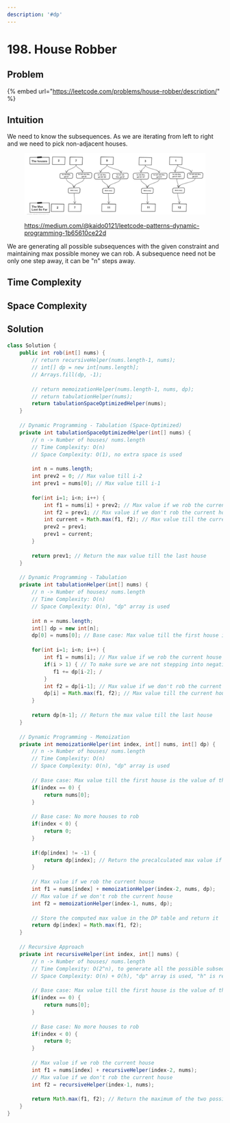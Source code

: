 ```yaml
---
description: '#dp'
---
```


# 198. House Robber

## Problem

{% embed url="https://leetcode.com/problems/house-robber/description/" %}

## Intuition

We need to know the subsequences. As we are iterating from left to right and we need to pick non-adjacent houses.&#x20;

<figure><img src="../.gitbook/assets/image (77).png" alt=""><figcaption><p><a href="https://medium.com/@kaido0121/leetcode-patterns-dynamic-programming-1b65610ce22d">https://medium.com/@kaido0121/leetcode-patterns-dynamic-programming-1b65610ce22d</a></p></figcaption></figure>

We are generating all possible subsequences with the given constraint and maintaining max possible money we can rob. A subsequence need not be only one step away, it can be "n" steps away.

## Time Complexity



## Space Complexity



## Solution

```java
class Solution {
    public int rob(int[] nums) {
        // return recursiveHelper(nums.length-1, nums);
        // int[] dp = new int[nums.length];
        // Arrays.fill(dp, -1);

        // return memoizationHelper(nums.length-1, nums, dp);
        // return tabulationHelper(nums);
        return tabulationSpaceOptimizedHelper(nums);
    }

    // Dynamic Programming - Tabulation (Space-Optimized)
    private int tabulationSpaceOptimizedHelper(int[] nums) {
        // n -> Number of houses/ nums.length
        // Time Complexity: O(n)
        // Space Complexity: O(1), no extra space is used

        int n = nums.length;
        int prev2 = 0; // Max value till i-2
        int prev1 = nums[0]; // Max value till i-1

        for(int i=1; i<n; i++) {
            int f1 = nums[i] + prev2; // Max value if we rob the current house
            int f2 = prev1; // Max value if we don't rob the current house
            int current = Math.max(f1, f2); // Max value till the current house
            prev2 = prev1;
            prev1 = current;
        }

        return prev1; // Return the max value till the last house
    }

    // Dynamic Programming - Tabulation
    private int tabulationHelper(int[] nums) {
        // n -> Number of houses/ nums.length
        // Time Complexity: O(n)
        // Space Complexity: O(n), "dp" array is used

        int n = nums.length;
        int[] dp = new int[n];
        dp[0] = nums[0]; // Base case: Max value till the first house is the value of the first house

        for(int i=1; i<n; i++) {
            int f1 = nums[i]; // Max value if we rob the current house
            if(i > 1) { // To make sure we are not stepping into negative indices
               f1 += dp[i-2]; /
            }
            int f2 = dp[i-1]; // Max value if we don't rob the current house
            dp[i] = Math.max(f1, f2); // Max value till the current house
        }

        return dp[n-1]; // Return the max value till the last house
    }

    // Dynamic Programming - Memoization
    private int memoizationHelper(int index, int[] nums, int[] dp) {
        // n -> Number of houses/ nums.length
        // Time Complexity: O(n)
        // Space Complexity: O(n), "dp" array is used

        // Base case: Max value till the first house is the value of the first house
        if(index == 0) {
            return nums[0]; 
        }

        // Base case: No more houses to rob
        if(index < 0) {
            return 0; 
        }

        if(dp[index] != -1) {
            return dp[index]; // Return the precalculated max value if already computed
        }

        // Max value if we rob the current house
        int f1 = nums[index] + memoizationHelper(index-2, nums, dp); 
        // Max value if we don't rob the current house
        int f2 = memoizationHelper(index-1, nums, dp); 
        
        // Store the computed max value in the DP table and return it
        return dp[index] = Math.max(f1, f2); 
    }

    // Recursive Approach
    private int recursiveHelper(int index, int[] nums) {
        // n -> Number of houses/ nums.length
        // Time Complexity: O(2^n), to generate all the possible subsequences
        // Space Complexity: O(n) + O(h), "dp" array is used, "h" is recursion stack

        // Base case: Max value till the first house is the value of the first house
        if(index == 0) {
            return nums[0]; 
        }

        // Base case: No more houses to rob
        if(index < 0) {
            return 0; 
        }

        // Max value if we rob the current house
        int f1 = nums[index] + recursiveHelper(index-2, nums);
        // Max value if we don't rob the current house
        int f2 = recursiveHelper(index-1, nums); 

        return Math.max(f1, f2); // Return the maximum of the two possibilities
    }
}
```
